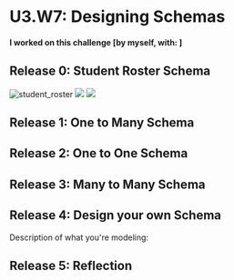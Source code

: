# U3.W7: Designing Schemas


#### I worked on this challenge [by myself, with: ]


## Release 0: Student Roster Schema
<!-- display your image inline here -->
![student_roster](https://www.dropbox.com/s/s2zigckzkih2ti1/schema_1.tiff?raw=true)
<img src="https://www.dropbox.com/s/s2zigckzkih2ti1/schema_1.tiff">
<img src="https://www.dropbox.com/sc/87n6zxdbrwu569k/1mYE1Qnhqj">

## Release 1: One to Many Schema
<!-- display your image inline here -->


## Release 2: One to One Schema
<!-- display your image inline here -->


## Release 3: Many to Many Schema
<!-- display your image inline here -->


## Release 4: Design your own Schema
Description of what you're modeling: 

<!-- display your one-to-one image inline here -->
<!-- display your many-to-many image inline here -->

## Release 5: Reflection
